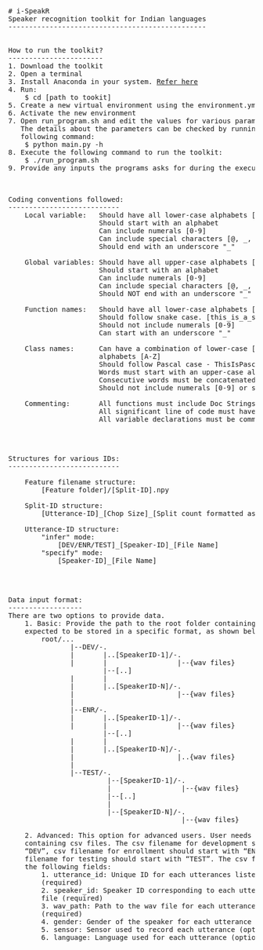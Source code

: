 <pre>
# i-SpeakR
Speaker recognition toolkit for Indian languages
------------------------------------------------


How to run the toolkit?
-----------------------
1. Download the toolkit
2. Open a terminal
3. Install Anaconda in your system. <a href="https://docs.anaconda.com/anaconda/install/">Refer here</a>
4. Run:
	$ cd [path to tookit]
5. Create a new virtual environment using the environment.yml file. <a href="https://docs.conda.io/projects/conda/en/latest/user-guide/tasks/manage-environments.html#creating-an-environment-from-an-environment-yml-file">Refer here</a>
6. Activate the new environment
7. Open run_program.sh and edit the values for various parameters. 
   The details about the parameters can be checked by running the 
   following command:
	$ python main.py -h
8. Execute the following command to run the toolkit:
	$ ./run_program.sh
9. Provide any inputs the programs asks for during the execution.



Coding conventions followed:
---------------------------
    Local variable:   Should have all lower-case alphabets [a-z]
                      Should start with an alphabet
                      Can include numerals [0-9]
                      Can include special characters [@, _, $]
                      Should end with an underscore "_"
    
    Global variables: Should have all upper-case alphabets [A-Z]
                      Should start with an alphabet
                      Can include numerals [0-9]
                      Can include special characters [@, _, $]
                      Should NOT end with an underscore "_"
    
    Function names:   Should have all lower-case alphabets [a-z]
                      Should follow snake case. [this_is_a_snake_case]
                      Should not include numerals [0-9]
                      Can start with an underscore "_"
    
    Class names:      Can have a combination of lower-case [a-z] and upper-case 
                      alphabets [A-Z]
                      Should follow Pascal case - ThisIsPascalCase
                      Words must start with an upper-case alphabet
                      Consecutive words must be concatenated
                      Should not include numerals [0-9] or special characters
                      
    Commenting:       All functions must include Doc Strings
                      All significant line of code must have an inline comment
                      All variable declarations must be commented




Structures for various IDs:
---------------------------

    Feature filename structure:
        [Feature folder]/[Split-ID].npy
            
    Split-ID structure:
        [Utterance-ID]_[Chop Size]_[Split count formatted as a 3-digit number]

    Utterance-ID structure:
        "infer" mode:
            [DEV/ENR/TEST]_[Speaker-ID]_[File Name]
        "specify" mode:
            [Speaker-ID]_[File Name]




Data input format:
------------------
There are two options to provide data.
    1. Basic: Provide the path to the root folder containing data. The data is
    expected to be stored in a specific format, as shown below:
        root/...
               |--DEV/-.
               |       |..[SpeakerID-1]/-.
               |       |                 |--{wav files}
                       |--[..]
               |       |                  
               |       |..[SpeakerID-N]/-.
               |                         |--{wav files}
               |        
               |--ENR/-.        
               |       |..[SpeakerID-1]/-.
               |       |                 |--{wav files}
                       |--[..]
               |       |                   
               |       |..[SpeakerID-N]/-.
               |                         |..{wav files}
               |
               |--TEST/-.        
                        |--[SpeakerID-1]/-.
                        |                 |--{wav files}
                        |--[..]
                        |                   
                        |--[SpeakerID-N]/-.
                                          |--{wav files}
                        
    2. Advanced: This option for advanced users. User needs to provide path 
    containing csv files. The csv filename for development should start with 
    “DEV”, csv filename for enrollment should start with “ENR”, and the csv 
    filename for testing should start with “TEST”. The csv files need to have 
    the following fields:
        1. utterance_id: Unique ID for each utterances listed in the csv file 
        (required)
        2. speaker_id: Speaker ID corresponding to each utterance in the csv 
        file (required)
        3. wav_path: Path to the wav file for each utterance in the csv file 
        (required)
        4. gender: Gender of the speaker for each utterance (optional)
        5. sensor: Sensor used to record each utterance (optional)
        6. language: Language used for each utterance (optional)

</pre>
